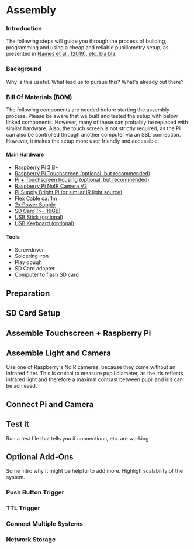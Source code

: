 Assembly
=====

### Introduction
The following steps will guide you through the process of building, programming and using a cheap and reliable pupillometry setup, as presented in [Names et al., (2019), etc. bla bla](link.to.pub).

### Background
Why is this useful. What lead us to pursue this? What's already out there?

### Bill Of Materials (BOM)
The following components are needed before starting the assembly process. Please be aware that we built and tested the setup with below linked components. However, many of these can probably be replaced with similar hardware. Also, the touch screen is not strictly required, as the Pi can also be controlled through another computer via an SSL connection. However, it makes the setup more user friendly and accessible.

#### Main Hardware
* [Raspberry Pi 3 B+](https://ch.rs-online.com/web/p/entwicklungskits-prozessor-mikrocontroller/1373331/)
* [Raspberry Pi Touchscreen (optional, but recommended)](https://ch.rs-online.com/web/p/entwicklungskits-grafikdisplay/8997466/)
* [Pi + Touchscreen housing (optional, but recommended)](https://ch.rs-online.com/web/p/raspberry-pi-gehause/9064665/)
* [Raspberry Pi NoIR Camera V2](https://ch.rs-online.com/web/p/videomodule/9132673/)
* [Pi Supply Bright Pi (or similar IR light source)](https://www.pi-shop.ch/pi-supply-bright-pi-bright-white-und-ir-kamera-licht-fuer-raspberry-pi)
* [Flex Cable ca. 1m](https://www.pi-shop.ch/raspberry-pi-camera-cable-50cm-100cm-200m)
* [2x Power Supply](https://ch.rs-online.com/web/p/ac-dc-adapter/1770223/)
* [SD Card (>= 16GB)](https://ch.rs-online.com/web/p/sd-karten/1249638/)
* [USB Stick (optional)](https://ch.rs-online.com/web/p/usb-sticks/8659155/)
* [USB Keyboard (optional)]()

#### Tools
* Screwdriver
* Soldering iron
* Play dough
* SD Card adapter
* Computer to flash SD card


Preparation
-----------

SD Card Setup
--------------

Assemble Touchscreen + Raspberry Pi
-----------------------------------

Assemble Light and Camera
-------------------------
Use one of Raspberry's NoIR cameras, because they come without an infrared filter. This is cruical to measure pupil diameter, as the iris reflects infrared light and therefore a maximal contrast between pupil and iris can be achieved.

Connect Pi and Camera
---------------------

Test it
-------
Run a test file that tells you if connections, etc. are working

Optional Add-Ons
----------------
Some intro why it might be helpful to add more. Highligh scalability of the system.

### Push Button Trigger

### TTL Trigger

### Connect Multiple Systems

### Network Storage
